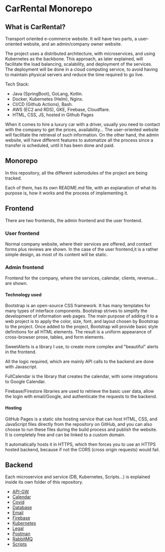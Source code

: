 # CarRental Monorepo

## What is CarRental?

Transport oriented e-commerce website. It will have two parts, a user-oriented website, and an admin/company owner
website.

The project uses a distributed architecture, with microservices, and using Kubernetes as the backbone. This approach, as
later explained, will facilitate the load balancing, scalability, and deployment of the services. The deployment will be
done in a cloud computing service, to avoid having to maintain physical servers and reduce the time required to go live.

Tech Stack: 
- Java (SpringBoot), GoLang, Kotlin. 
- Docker, Kubernetes (Helm), Nginx. 
- CI/CD (Github Actions), Bash. 
- AWS (EC2 and RDS), GKE, Firebase, Cloudflare.
- HTML, CSS, JS, hosted in Github Pages

When it comes to hire a luxury car with a driver, usually you need to contact with the company to get the prices,
availability… The user-oriented website will facilitate the retrieval of such information. On the other hand, the admin
website, will have different features to automatize all the process since a transfer is scheduled, until it has been
done and paid.

## Monorepo

In this repository, all the different submodules of the project are being tracked.

Each of them, has its own README.md file, with an explanation of what its purpose is, how it works and the process of
implementing it.

## Frontend

There are two frontends, the admin frontend and the user frontend.

### User frontend

Normal company website, where their services are offered, and contact forms plus reviews are shown. In the case of the
user frontend,it is a rather simple design, as most of its content will be static.

### Admin frontend

Frontend for the company, where the services, calendar, clients, revenue... are shown.

#### Technology used

Bootstrap is an open-source CSS framework. It has many templates for many types of interface components. Bootstrap
strives to simplify the development of information web pages. The main purpose of adding it to a web project is to apply
the color, size, font, and layout chosen by Bootstrap to the project. Once added to the project, Bootstrap will provide
basic style definitions for all HTML elements. The result is a uniform appearance of cross-browser prose, tables, and
form elements.

SweetAlerts is a library I use, to create more complex and "beautiful" alerts in the frontend.

All the logic required, which are mainly API calls to the backend are done with Javascript.

FullCalendar is the library that creates the calendar, with some integrations to Google Calendar.

Firebase/Firestore libraries are used to retrieve the basic user data, allow the login with email/Google, and
authenticate the requests to the backend.

#### Hosting

GitHub Pages is a static site hosting service that can host HTML, CSS, and JavaScript files directly from the repository
on GitHub, and you can also choose to run these files during the build process and publish the website. It is completely
free and can be linked to a custom domain.

It automatically hosts it in HTTPS, which then forces you to use an HTTPS hosted backend, because if not the CORS (cross
origin requests) would fail.

## Backend

Each microservice and service (DB, Kubernetes, Scripts...) is explained inside its own folder of this repository.

- [API-GW](https://github.com/marcllort/Car_Rental_Monorepo/tree/master/api-gateway)
- [Calendar](https://github.com/marcllort/Car_Rental_Monorepo/tree/master/calendar)
- [Covid](https://github.com/marcllort/Car_Rental_Monorepo/tree/master/covid)
- [Database](https://github.com/marcllort/Car_Rental_Monorepo/tree/master/database)
- [Email](https://github.com/marcllort/Car_Rental_Monorepo/tree/master/email)
- [Firebase](https://github.com/marcllort/Car_Rental_Monorepo/tree/master/firebase)
- [Kubernetes](https://github.com/marcllort/Car_Rental_Monorepo/tree/master/k8)
- [Legal](https://github.com/marcllort/Car_Rental_Monorepo/tree/master/legal)
- [Postman](https://github.com/marcllort/Car_Rental_Monorepo/tree/master/postman)
- [RabbitMQ](https://github.com/marcllort/Car_Rental_Monorepo/tree/master/rabbitmq)
- [Scripts](https://github.com/marcllort/Car_Rental_Monorepo/tree/master/scripts)
